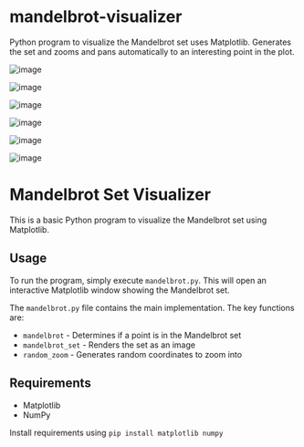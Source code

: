 # mandelbrot-visualizer

Python program to visualize the Mandelbrot set uses Matplotlib. Generates the set and zooms and pans automatically to an interesting point in the plot.

![image](https://github.com/HersheyxBar/mandelbrot-visualizer/assets/35160750/58051d51-93c8-46c6-ba5b-93e621caed73)

![image](https://github.com/HersheyxBar/mandelbrot-visualizer/assets/35160750/2b94f6b2-73ed-4bb2-89da-df20a303c546)

![image](https://github.com/HersheyxBar/mandelbrot-visualizer/assets/35160750/e906f1bf-9003-496f-81a0-09355c6b087b)

![image](https://github.com/HersheyxBar/mandelbrot-visualizer/assets/35160750/24d76e1e-f293-43b6-b616-af24d9ebc0c0)

![image](https://github.com/HersheyxBar/mandelbrot-visualizer/assets/35160750/d7de23dc-804f-42a3-a9bd-061b07238820)

![image](https://github.com/HersheyxBar/mandelbrot-visualizer/assets/35160750/d807235b-da5d-4fdc-9fee-e9c02098102a)


# Mandelbrot Set Visualizer

This is a basic Python program to visualize the Mandelbrot set using Matplotlib.

## Usage

To run the program, simply execute `mandelbrot.py`. This will open an interactive Matplotlib window showing the Mandelbrot set. 

The `mandelbrot.py` file contains the main implementation. The key functions are:

- `mandelbrot` - Determines if a point is in the Mandelbrot set 
- `mandelbrot_set` - Renders the set as an image
- `random_zoom` - Generates random coordinates to zoom into

## Requirements

- Matplotlib
- NumPy

Install requirements using `pip install matplotlib numpy`



